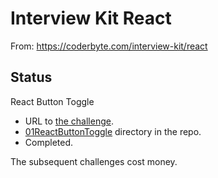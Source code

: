 # Interview Kit React

From: https://coderbyte.com/interview-kit/react

## Status
React Button Toggle
* URL to [the challenge](https://coderbyte.com/information/React%20Button%20Toggle).
* [01ReactButtonToggle](https://github.com/JamieBort/LearningDirectory/tree/master/JavaScript/CodingChallenges/coderbyte/InterviewKitReact/01ReactButtonToggle) directory in the repo.
* Completed.

The subsequent challenges cost money.